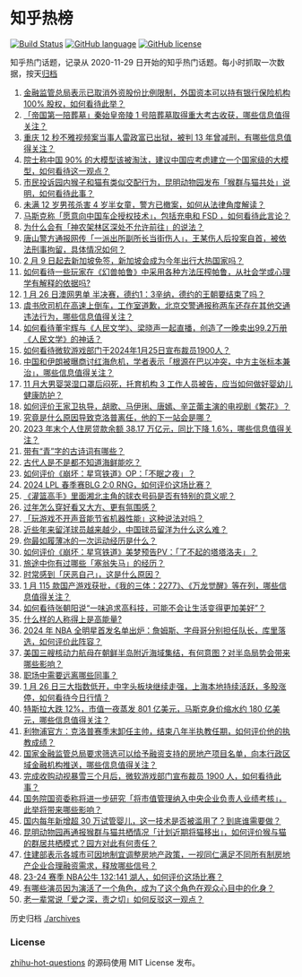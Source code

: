 # 知乎热榜
[![Build Status](https://github.com/ToWeLong/zhihu-hot-questions/workflows/CI/badge.svg)](https://github.com/ToWeLong/zhihu-hot-questions/actions)
[![GitHub language](https://img.shields.io/badge/language-golang-orange.svg)](https://golang.org/)
[![GitHub license](https://img.shields.io/github/license/ToWeLong/zhihu-hot-questions)](https://github.com/ToWeLong/zhihu-hot-questions/blob/main/LICENSE)

知乎热门话题，记录从 2020-11-29 日开始的知乎热门话题。每小时抓取一次数据，按天[归档](./archives)

<!-- BEGIN -->

1. [金融监管总局表示已取消外资股份比例限制，外国资本可以持有银行保险机构 100% 股权，如何看待此举？](https://www.zhihu.com/question/641296773)
1. [「帝国第一陪葬墓」秦始皇帝陵 1 号陪葬墓取得重大考古收获，哪些信息值得关注？](https://www.zhihu.com/question/641300948)
1. [重庆 12 秒不雅视频案当事人雷政富已出狱，被判 13 年曾减刑，有哪些信息值得关注？](https://www.zhihu.com/question/641317712)
1. [院士称中国 90% 的大模型该被淘汰，建议中国应考虑建立一个国家级的大模型，如何看待这一观点？](https://www.zhihu.com/question/641349913)
1. [市民投诉园内猴子和猫有类似交配行为，昆明动物园发布「猴群与猫共处」说明，如何看待此事？](https://www.zhihu.com/question/640195036)
1. [未满 12 岁男孩杀害 4 岁半女童，警方已撤案，如何从法律角度解读？](https://www.zhihu.com/question/641402351)
1. [马斯克称「愿意向中国车企授权技术」，包括充电和 FSD ，如何看待此言论？](https://www.zhihu.com/question/641298554)
1. [为什么会有「神农架林区深处不允许前往」的说法？](https://www.zhihu.com/question/641121952)
1. [唐山警方通报网传「一派出所副所长当街伤人」，王某伤人后投案自首，被依法刑事拘留，具体情况如何？](https://www.zhihu.com/question/641373342)
1. [2 月 9 日起去新加坡免签，新加坡会成为今年出行大热国家吗？](https://www.zhihu.com/question/641158000)
1. [如何看待一些玩家在《幻兽帕鲁》中采用各种方法压榨帕鲁，从社会学或心理学有解释的依据吗?](https://www.zhihu.com/question/640781669)
1. [1 月 26 日澳网男单 半决赛，德约1：3辛纳，德约的王朝要结束了吗？](https://www.zhihu.com/question/641345942)
1. [虞书欣司机在高速上倒车，工作室道歉，北京交警通报称两车还存在其他交通违法行为，哪些信息值得关注？](https://www.zhihu.com/question/641345962)
1. [如何看待董宇辉与《人民文学》、梁晓声一起直播，创造了一晚卖出99.2万册《人民文学》的神话？](https://www.zhihu.com/question/641026862)
1. [如何看待微软游戏部门于2024年1月25日宣布裁员1900人？](https://www.zhihu.com/question/641251270)
1. [中国和伊朗被曝商讨红海危机，学者表示「根源在巴以冲突，中方主张标本兼治」，哪些信息值得关注？](https://www.zhihu.com/question/641330817)
1. [11 月大男婴哭湿口罩后闷死，托育机构 3 工作人员被告，应当如何做好婴幼儿健康防护？](https://www.zhihu.com/question/641296256)
1. [如何评价王家卫执导，胡歌、马伊琍、唐嫣、辛芷蕾主演的电视剧《繁花》？](https://www.zhihu.com/question/636908871)
1. [究竟是什么原因导致克洛普离任，他的下一站会是哪？](https://www.zhihu.com/question/641373187)
1. [2023 年末个人住房贷款余额 38.17 万亿元，同比下降 1.6%，哪些信息值得关注？](https://www.zhihu.com/question/641392306)
1. [带有“青”字的古诗词有哪些？](https://www.zhihu.com/question/641166497)
1. [古代人是不是都不知道海鲜能吃？](https://www.zhihu.com/question/457139417)
1. [如何评价《崩坏：星穹铁道》OP：「不眠之夜」？](https://www.zhihu.com/question/641392722)
1. [2024 LPL 春季赛BLG 2:0 RNG，如何评价这场比赛？](https://www.zhihu.com/question/641375668)
1. [《灌篮高手》里面湘北主角的球衣号码是否有特别的意义呢？](https://www.zhihu.com/question/23902993)
1. [过年怎么穿好看又大方、更有氛围感？](https://www.zhihu.com/question/638134014)
1. [「玩游戏不开声音能节省机器性能」这种说法对吗？](https://www.zhihu.com/question/641154092)
1. [近些年来留洋球员越来越少，中国球员留洋为什么这么难？](https://www.zhihu.com/question/641155261)
1. [你最如履薄冰的一次运动经历是什么？](https://www.zhihu.com/question/640651635)
1. [如何评价《崩坏：星穹铁道》美梦预告PV：「了不起的塔塔洛夫」？](https://www.zhihu.com/question/640943230)
1. [旅途中你有过哪些「塞翁失马」的经历？](https://www.zhihu.com/question/640079045)
1. [时常感到「厌恶自己」，这是什么原因？](https://www.zhihu.com/question/639630617)
1. [1 月 115 款国产游戏获批，《我的三体：2277》、《万龙觉醒》等在列，哪些信息值得关注？](https://www.zhihu.com/question/641289682)
1. [如何看待张朝阳说“一味追求高科技，可能不会让生活变得更加美好”？](https://www.zhihu.com/question/641296825)
1. [什么样的人称得上是高能量?](https://www.zhihu.com/question/535994950)
1. [2024 年 NBA 全明星首发名单出炉：詹姆斯、字母哥分别担任队长，库里落选，如何评价此阵容？](https://www.zhihu.com/question/641295669)
1. [美国三艘核动力航母在朝鲜半岛附近海域集结，有何意图？对半岛局势会带来哪些影响？](https://www.zhihu.com/question/641290065)
1. [职场中需要远离哪些同事？](https://www.zhihu.com/question/640263958)
1. [1 月 26 日三大指数低开，中字头板块继续走强，上海本地持续活跃，多股涨停，如何看待今日行情？](https://www.zhihu.com/question/641294979)
1. [特斯拉大跌 12%，市值一夜蒸发 801 亿美元，马斯克身价缩水约 180 亿美元，哪些信息值得关注？](https://www.zhihu.com/question/641289677)
1. [利物浦官方：克洛普赛季末卸任主帅，结束八年半执教任期，如何评价他的执教成绩？](https://www.zhihu.com/question/641373052)
1. [国家金融监管总局要求筛选可以给予融资支持的房地产项目名单，向本行政区域金融机构推送，哪些信息值得关注？](https://www.zhihu.com/question/641370328)
1. [完成收购动视暴雪三个月后，微软游戏部门宣布裁员 1900 人，如何看待此事？](https://www.zhihu.com/question/641289711)
1. [国务院国资委称将进一步研究「将市值管理纳入中央企业负责人业绩考核」，此举将带来哪些影响？](https://www.zhihu.com/question/640940155)
1. [国内每年新增超 30 万试管婴儿，这一技术是否被滥用了？到底谁需要做？](https://www.zhihu.com/question/640675161)
1. [昆明动物园再通报猴群与猫共栖情况「计划近期将猫移出」，如何评价猴与猫的群居共栖模式？园方对此有何责任？](https://www.zhihu.com/question/641357099)
1. [住建部表示各城市可因地制宜调整房地产政策，一视同仁满足不同所有制房地产企业合理融资需求，释放哪些信号？](https://www.zhihu.com/question/641344333)
1. [23-24 赛季 NBA公牛 132:141 湖人，如何评价这场比赛？](https://www.zhihu.com/question/641301134)
1. [有哪些演员因为演活了一个角色，成为了这个角色在观众心目中的化身？](https://www.zhihu.com/question/397103732)
1. [老一辈常说「爱之深，责之切」如何反驳这一观点？](https://www.zhihu.com/question/640085702)

<!-- END -->

历史归档 [./archives](./archives)


### License
[zhihu-hot-questions](https://github.com/towelong/zhihu-hot-questions) 的源码使用 MIT License 发布。